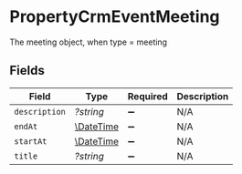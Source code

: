 # PropertyCrmEventMeeting

The meeting object, when type = meeting


## Fields

| Field                                                         | Type                                                          | Required                                                      | Description                                                   |
| ------------------------------------------------------------- | ------------------------------------------------------------- | ------------------------------------------------------------- | ------------------------------------------------------------- |
| `description`                                                 | *?string*                                                     | :heavy_minus_sign:                                            | N/A                                                           |
| `endAt`                                                       | [\DateTime](https://www.php.net/manual/en/class.datetime.php) | :heavy_minus_sign:                                            | N/A                                                           |
| `startAt`                                                     | [\DateTime](https://www.php.net/manual/en/class.datetime.php) | :heavy_minus_sign:                                            | N/A                                                           |
| `title`                                                       | *?string*                                                     | :heavy_minus_sign:                                            | N/A                                                           |